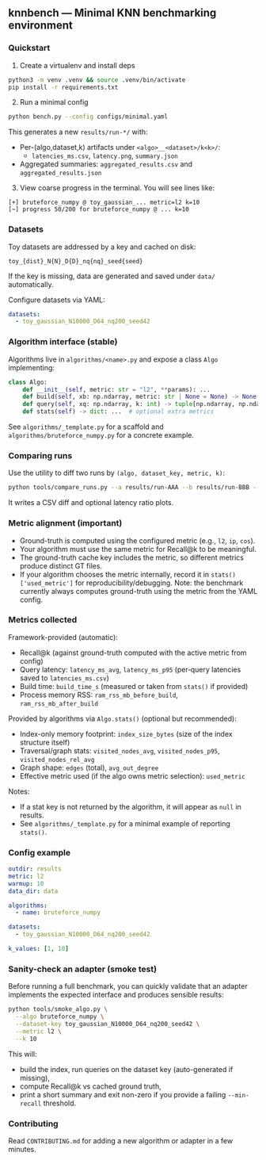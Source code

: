 ## knnbench — Minimal KNN benchmarking environment

### Quickstart

1) Create a virtualenv and install deps
```bash
python3 -m venv .venv && source .venv/bin/activate
pip install -r requirements.txt
```

2) Run a minimal config
```bash
python bench.py --config configs/minimal.yaml
```

This generates a new `results/run-*/` with:
- Per-(algo,dataset,k) artifacts under `<algo>__<dataset>/k<k>/`:
  - `latencies_ms.csv`, `latency.png`, `summary.json`
- Aggregated summaries: `aggregated_results.csv` and `aggregated_results.json`

3) View coarse progress in the terminal. You will see lines like:
```
[+] bruteforce_numpy @ toy_gaussian_... metric=l2 k=10
[~] progress 50/200 for bruteforce_numpy @ ... k=10
```

### Datasets

Toy datasets are addressed by a key and cached on disk:
```
toy_{dist}_N{N}_D{D}_nq{nq}_seed{seed}
```
If the key is missing, data are generated and saved under `data/` automatically.

Configure datasets via YAML:
```yaml
datasets:
  - toy_gaussian_N10000_D64_nq200_seed42
```

### Algorithm interface (stable)

Algorithms live in `algorithms/<name>.py` and expose a class `Algo` implementing:

```python
class Algo:
    def __init__(self, metric: str = "l2", **params): ...
    def build(self, xb: np.ndarray, metric: str | None = None) -> None: ...
    def query(self, xq: np.ndarray, k: int) -> tuple[np.ndarray, np.ndarray]: ...
    def stats(self) -> dict: ...  # optional extra metrics
```

See `algorithms/_template.py` for a scaffold and `algorithms/bruteforce_numpy.py` for a concrete example.

### Comparing runs

Use the utility to diff two runs by `(algo, dataset_key, metric, k)`:
```bash
python tools/compare_runs.py --a results/run-AAA --b results/run-BBB --out results/compare-AAA-vs-BBB
```
It writes a CSV diff and optional latency ratio plots.

### Metric alignment (important)

- Ground-truth is computed using the configured metric (e.g., `l2`, `ip`, `cos`).
- Your algorithm must use the same metric for Recall@k to be meaningful.
- The ground-truth cache key includes the metric, so different metrics produce distinct GT files.
- If your algorithm chooses the metric internally, record it in `stats()['used_metric']` for reproducibility/debugging. Note: the benchmark currently always computes ground-truth using the metric from the YAML config.

### Metrics collected

Framework-provided (automatic):
- Recall@k (against ground-truth computed with the active metric from config)
- Query latency: `latency_ms_avg`, `latency_ms_p95` (per‑query latencies saved to `latencies_ms.csv`)
- Build time: `build_time_s` (measured or taken from `stats()` if provided)
- Process memory RSS: `ram_rss_mb_before_build`, `ram_rss_mb_after_build`

Provided by algorithms via `Algo.stats()` (optional but recommended):
- Index-only memory footprint: `index_size_bytes` (size of the index structure itself)
- Traversal/graph stats: `visited_nodes_avg`, `visited_nodes_p95`, `visited_nodes_rel_avg`
- Graph shape: `edges` (total), `avg_out_degree`
- Effective metric used (if the algo owns metric selection): `used_metric`

Notes:
- If a stat key is not returned by the algorithm, it will appear as `null` in results.
- See `algorithms/_template.py` for a minimal example of reporting `stats()`.

### Config example

```yaml
outdir: results
metric: l2
warmup: 10
data_dir: data

algorithms:
  - name: bruteforce_numpy

datasets:
  - toy_gaussian_N10000_D64_nq200_seed42

k_values: [1, 10]
```

### Sanity-check an adapter (smoke test)

Before running a full benchmark, you can quickly validate that an adapter implements the expected interface and produces sensible results:

```bash
python tools/smoke_algo.py \
  --algo bruteforce_numpy \
  --dataset-key toy_gaussian_N10000_D64_nq200_seed42 \
  --metric l2 \
  --k 10
```
This will:
- build the index, run queries on the dataset key (auto-generated if missing),
- compute Recall@k vs cached ground truth,
- print a short summary and exit non-zero if you provide a failing `--min-recall` threshold.

### Contributing

Read `CONTRIBUTING.md` for adding a new algorithm or adapter in a few minutes.
